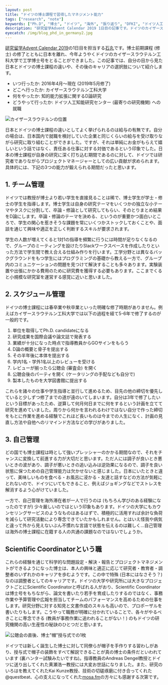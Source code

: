 ```yaml
---
layout: post
title: "ドイツの博士課程で習得したマネジメント能力"
tags: ["research", "note"]
keywords: ["Ph.D", "博士", "ドイツ", "海外", "振り返り", "DFKI", "ドイツ人工知能研究センター", "カイザースラウテルン工科大学"]
description: "研究留学Advent Calendar 2019 1日目の記事です。ドイツのカイザースラウテルン工科大学で工学博士号をとることができたので、自分の目から見た日本とドイツの博士課程の違いや、その後のキャリアの選択肢について紹介します。"
eyecatch: /img/blog_phd_in_germany2.jpg
---
```


[研究留学Advent Calendar 2019](https://adventar.org/calendars/4026)の1日目を担当する[石丸](/ja/)です。博士前期課程 (修士) の修了とともに日本を離れ、今年ようやくドイツのカイザースラウテルン工科大学で工学博士号をとることができました。この記事では、自分の目から見た日本とドイツの博士課程の違いや、その後のキャリアの選択肢について紹介します。

* いつ行ったか: 2016年4月〜現在 (2019年5月修了)
* どこへ行ったか: カイザースラウテルン工科大学
* 何をやったか: 知的能力拡張に関するD論研究
* どうやって行ったか: ドイツ人工知能研究センター (最寄りの研究機関) への就職

![カイザースラウテルンの位置](/img/blog_phd_in_germany1.jpg)

日本とドイツの博士課程の違いとしてよく挙げられるのは給与の有無です。自分の場合は、日本国内で就職を検討していた企業と同じくらいの給与を受け取りながら研究に取り組むことができました。ですが、それは単純にお金がもらえて嬉しいという話ではなく、責任ある仕事に対する対価であるという印象でした。日本の博士課程が自身の研究に深く打ち込む期間であるのに対して、ドイツでは研究者でありながらプロジェクトマネージャーとしての広い貢献が求められます。具体的には、下記の3つの能力が鍛えられる期間だったと思います。

## 1. チーム管理

ドイツでは教授が博士より若い学生を直接見ることは稀で、博士学生が学士・修士の学生を指導します。博士学生は自身の研究テーマをいくつかの独立な小テーマやタスクに分割して、卒論・修論として研究してもらい、そのとりまとめ結果をD論にします。卒論・修論のテーマを決める、というのが重要かつ面白いところで、学生の関心を惹きそうな課題を常にいくつかストックしておくことや、面談を通じて興味や適正を正しく判断するスキルが要求されます。

学生の人数が増えてくると1対1の指導を頻繁に行うには時間が足りなくなるので、グループのミーティングを設けたりSlackワークスペースを作成したりといった方法で学生間で教え合える仕組み作りを行います。工学分野とは異なるバックグラウンドをもつ学生にはプログラミングの基礎から教える一方で、グループ内のコミュニケーションの問題を見つけて解決することも多々あります。実験装置や出張にかかる費用のために研究費を獲得する必要もあります。ここまでくると小規模な研究室を運営する感覚に近いと思いました。

## 2. スケジュール管理

ドイツの博士課程には春卒業や秋卒業といった明確な修了時期がありません。例えばカイザースラウテルン工科大学では以下の過程を経て5-6年で修了するのが一般的です。

1. 単位を取得してPh.D. candidateになる
2. 研究成果を国際会議や論文誌で発表する
3. 業績が十分になった時点で指導教員からGOサインをもらう
4. D論の概要と骨子を提出する
5. その半年後に本体を提出する
6. 学内1名・学外1名以上のレビューを受ける
7. レビューが揃ったら公聴会 (審査会) を開く
8. 公聴会後のパーティを開く (ケータリングの手配なども自分で)
9. 製本したものを大学図書館に提出する

これらを諸々の仕事や学生指導と並行して進めるため、目先の他の締切を優先していると少しずつ修了までの道が遠のいてしまいます。自分は3年で修了したいという目標があったため、逆算して何月何日までに何をするという計画を立てて研究を進めていました。周りから何かを言われるわけではない自分で作った締切をもとに作業を進める経験でこれほど長いものは今までの人生になく、計画の見直し方法や自他へのリマインド方法などの学びがありました。

## 3. 自己管理

どの国でも博士課程は時として強いプレッシャーのかかる期間なので、それをチャンスに変換して前進する力が大切だと思います。ただ人には調子が良いとき悪いときの波があり、調子が悪いときの追い込みは逆効果になるので、調子を良い状態に保つための自己管理能力は欠かせないと感じました。日本にいたときと違って、美味しいものを食べる・お風呂に浸かる・友達と話すなどの方法が気軽にとれないので、ドイツにいてもできること、例えばジョギングなどでストレスを解消するよう心がけていました。

一方で、自己管理を海外滞在者が一人で行うのは (もちろん学びのある経験になったのですが) 少々厳しいのではという印象もあります。ドイツの大学にもカウンセリングサービスのようなものはあるはずで、積極的に活用すれば余計な負荷を減らして研究活動により専念できていたかもしれません。とはいえ怪我や病気と違って外から見えないぶん不慣れな言語で状態を伝えるのは難しく...自己管理は海外の博士課程に在籍する人の共通の課題なのではないでしょうか。

## Scientific Coordinatorという職

これらの経験を通じて科学的な問題設定・解決・報告とプロジェクトマネジメントができるようになった博士は、本人の興味と適正に応じて研究者・教育者・調整者のいずれかのキャリアを歩むようです。この中で特殊 (日本にはなさそう？) なのは調整者としてのキャリアです。ドイツの大学や研究所には大きなプロジェクトごとにScientific Coordinatorと呼ばれる人がおり、Scientific Coordinatorは博士号をもちながら、論文を書いたり若手を育成したりするのではなく、事務作業や予算管理や広報を担当してチームのパフォーマンスを高めるための仕事をします。研究分野に対する知見と文書作成のスキルも高いので、プロポーザルを書いたりもします。こうやって職務が明確に分かれていることで、各々がやるべきことに専念できる (教員が事務作業に追われることがない！) のもドイツの研究機関の高い生産性の秘訣のひとつだと思います。

![公聴会の直後、博士"帽"授与式での1枚](/img/blog_phd_in_germany2.jpg)

ドイツでは新しく誕生した博士に対して同僚らが帽子を手作りする習わしがあり、授与式で帽子の装飾をすべて解説できることが真の博士の条件だといわれています (裏ハンター試験みたいですね)。指導教員のAndreas Dengel教授とドイツに送り出してくれた黄瀬浩一教授には大変お世話になりました。また、研究のいろはを教えてくれたKai Kunze教授、技術の切磋琢磨に付き合ってくれた@questbeat、心の支えになってくれた[mosa.fm](https://mosa.fm/)の方々にも感謝する次第です。